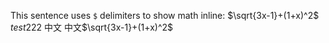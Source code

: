 This sentence uses `$` delimiters to show math inline:  $\sqrt{3x-1}+(1+x)^2$
$test 222$
中文
中文$\sqrt{3x-1}+(1+x)^2$